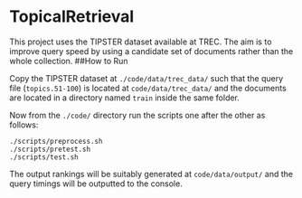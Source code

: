 # TopicalRetrieval
This project uses the TIPSTER dataset available at TREC. The aim is to improve query speed by using a candidate set of documents rather than the whole collection.
##How to Run

Copy the TIPSTER dataset at ```./code/data/trec_data/``` such that the query file (```topics.51-100```) is located at ```code/data/trec_data/``` and the documents are located in a directory named ```train``` inside the same folder.  

Now from the ```./code/``` directory run the scripts one after the other as follows:  
```
./scripts/preprocess.sh
./scripts/pretest.sh
./scripts/test.sh
```  
The output rankings will be suitably generated at ```code/data/output/``` and the query timings will be outputted to the console.

